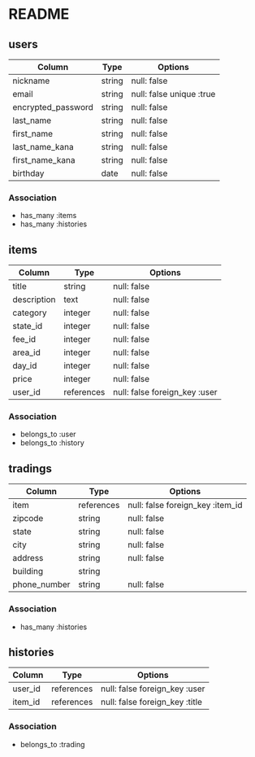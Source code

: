 # README

## users

| Column              | Type   | Options                  |
| ------------------- | ------ | ------------------------ |
| nickname            | string | null: false              |
| email               | string | null: false unique :true |
| encrypted_password  | string | null: false              |
| last_name           | string | null: false              |
| first_name          | string | null: false              |
| last_name_kana      | string | null: false              |
| first_name_kana     | string | null: false              |
| birthday            | date   | null: false              |

### Association

 - has_many :items
 - has_many :histories

## items

| Column      | Type       | Options                       |
| ----------- | ---------- | ----------------------------- |
| title       | string     | null: false                   |
| description | text       | null: false                   |
| category    | integer    | null: false                   |
| state_id    | integer    | null: false                   |
| fee_id      | integer    | null: false                   |
| area_id     | integer    | null: false                   |
| day_id      | integer    | null: false                   |
| price       | integer    | null: false                   |
| user_id     | references | null: false foreign_key :user |

### Association

 - belongs_to :user
 - belongs_to :history

## tradings

| Column       | Type       | Options                          |
| ------------ | ---------- | -------------------------------- |
| item         | references | null: false foreign_key :item_id |
| zipcode      | string     | null: false                      |
| state        | string     | null: false                      |
| city         | string     | null: false                      |
| address      | string     | null: false                      |
| building     | string     |                                  |
| phone_number | string     | null: false                      |

### Association

 - has_many :histories

 ## histories

| Column  | Type       | Options                        |
| ------- | ---------- | -----------------------------  |
| user_id | references | null: false foreign_key :user  |
| item_id | references | null: false foreign_key :title |

### Association

- belongs_to :trading